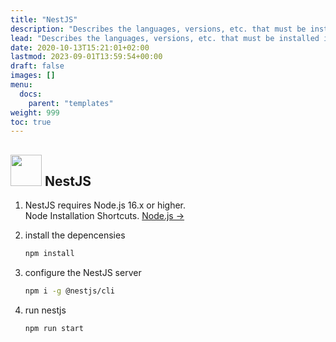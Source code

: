 ```yaml
---
title: "NestJS"
description: "Describes the languages, versions, etc. that must be installed in accordance with the framework."
lead: "Describes the languages, versions, etc. that must be installed in accordance with the framework."
date: 2020-10-13T15:21:01+02:00
lastmod: 2023-09-01T13:59:54+00:00
draft: false
images: []
menu:
  docs:
    parent: "templates"
weight: 999
toc: true
---
```


## <img src="../nestjs.png" width = "50"> NestJS

1. NestJS requires Node.js 16.x or higher.<br>
   Node Installation Shortcuts. [Node.js →](https://nodejs.org/en/)

2. install the depencensies<br>

   ```bash
   npm install
   ```

3. configure the NestJS server

   ```bash
   npm i -g @nestjs/cli
   ```

4. run nestjs

   ```bash
   npm run start
   ```
